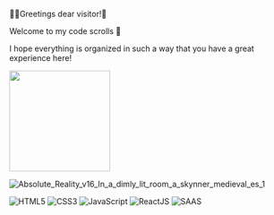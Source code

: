 <p>🧙‍♂️Greetings dear visitor!🔮</p>
<p>Welcome to my code scrolls 📜 </p>
<p>I hope everything is organized in such a way that you have a great experience here!</p>
<img scr="https://github.com/marcopla/marcopla/assets/26593883/fd496eec-e770-4edc-bfe3-97148c1b339f">



<div>
  <!-- <img height="180em" src="https://github-readme-stats.vercel.app/api?username=marcopla&hide=stars,contribs&count_private=true&show_icons=true&theme=dracula"> -->
  <img width:100 height="180em" src="https://github-readme-stats.vercel.app/api/top-langs/?username=marcopla&layout=compact&theme=dracula">
  
</div>

![Absolute_Reality_v16_In_a_dimly_lit_room_a_skynner_medieval_es_1](https://github.com/marcopla/marcopla/assets/26593883/2ab081ce-42e4-4071-a923-223498538004)


<div style="display:inline_block">
  <img src="https://img.shields.io/badge/HTML5-E34F26?style=for-the-badge&logo=html5&logoColor=white" alt="HTML5">
  <img src="https://img.shields.io/badge/CSS3-1572B6?style=for-the-badge&logo=css3&logoColor=white" alt="CSS3">
  <img src="https://img.shields.io/badge/JavaScript-323330?style=for-the-badge&logo=javascript&logoColor=F7DF1E" alt="JavaScript">
  <img src="https://img.shields.io/badge/React-20232A?style=for-the-badge&logo=react&logoColor=61DAFB" alt="ReactJS">
  <img src="https://img.shields.io/badge/Sass-CC6699?style=for-the-badge&logo=sass&logoColor=white" alt="SAAS">
</div>
<br/>


